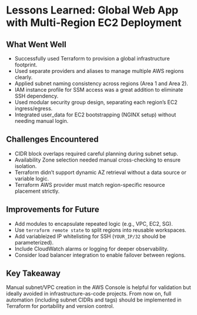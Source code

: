 # Lessons Learned: Global Web App with Multi-Region EC2 Deployment

## What Went Well
- Successfully used Terraform to provision a global infrastructure footprint.
- Used separate providers and aliases to manage multiple AWS regions clearly.
- Applied subnet naming consistency across regions (Area 1 and Area 2).
- IAM instance profile for SSM access was a great addition to eliminate SSH dependency.
- Used modular security group design, separating each region’s EC2 ingress/egress.
- Integrated user_data for EC2 bootstrapping (NGINX setup) without needing manual login.

## Challenges Encountered
- CIDR block overlaps required careful planning during subnet setup.
- Availability Zone selection needed manual cross-checking to ensure isolation.
- Terraform didn’t support dynamic AZ retrieval without a data source or variable logic.
- Terraform AWS provider must match region-specific resource placement strictly.

## Improvements for Future
- Add modules to encapsulate repeated logic (e.g., VPC, EC2, SG).
- Use `terraform remote state` to split regions into reusable workspaces.
- Add variableized IP whitelisting for SSH (`YOUR_IP/32` should be parameterized).
- Include CloudWatch alarms or logging for deeper observability.
- Consider load balancer integration to enable failover between regions.

## Key Takeaway
Manual subnet/VPC creation in the AWS Console is helpful for validation but ideally avoided in infrastructure-as-code projects. From now on, full automation (including subnet CIDRs and tags) should be implemented in Terraform for portability and version control.

